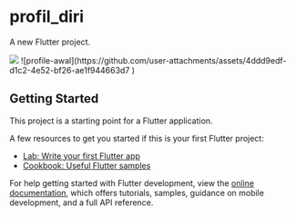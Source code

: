 # profil_diri

A new Flutter project.

<img src="https://github.com/user-attachments/assets/4ddd9edf-d1c2-4e52-bf26-ae1f944663d7" data-canonical-src="https://github.com/user-attachments/assets/4ddd9edf-d1c2-4e52-bf26-ae1f944663d7"/>
![profile-awal](https://github.com/user-attachments/assets/4ddd9edf-d1c2-4e52-bf26-ae1f944663d7 )

## Getting Started

This project is a starting point for a Flutter application.

A few resources to get you started if this is your first Flutter project:

- [Lab: Write your first Flutter app](https://docs.flutter.dev/get-started/codelab)
- [Cookbook: Useful Flutter samples](https://docs.flutter.dev/cookbook)

For help getting started with Flutter development, view the
[online documentation](https://docs.flutter.dev/), which offers tutorials,
samples, guidance on mobile development, and a full API reference.
